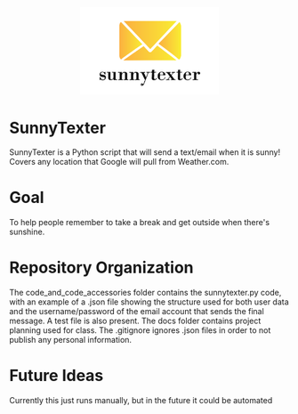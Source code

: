 <p align="center">
<img src=https://github.com/cwangen/SunnyTexter/blob/main/docs/sunnylogo.PNG width="250"> 
</p>

# SunnyTexter
SunnyTexter is a Python script that will send a text/email when it is sunny! Covers any location that Google will pull from Weather.com.

# Goal 
To help people remember to take a break and get outside when there's sunshine.

# Repository Organization
The code_and_code_accessories folder contains the sunnytexter.py code, with an example of a .json file showing the structure used for both user data and the username/password of the email account that sends the final message. A test file is also present. The docs folder contains project planning used for class. The .gitignore ignores .json files in order to not publish any personal information.

# Future Ideas
Currently this just runs manually, but in the future it could be automated
